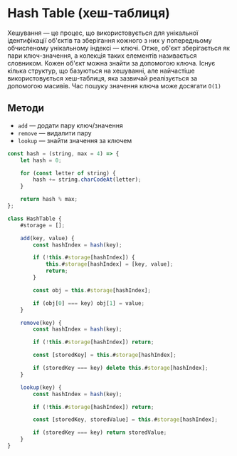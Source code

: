 # Hash Table (хеш-таблиця)

Хешування — це процес, що використовується для унікальної ідентифікації об'єктів та зберігання кожного з них у попередньому обчисленому унікальному індексі — ключі. Отже, об'єкт зберігається як пари ключ-значення, а колекція таких елементів називається словником. Кожен об'єкт можна знайти за допомогою ключа. Існує кілька структур, що базуються на хешуванні, але найчастіше використовується хеш-таблиця, яка зазвичай реалізується за допомогою масивів. Час пошуку значення ключа може досягати `O(1)`

## Методи

-   `add` — додати пару ключ/значення
-   `remove` — видалити пару
-   `lookup` — знайти значення за ключем

```js
const hash = (string, max = 4) => {
    let hash = 0;

    for (const letter of string) {
        hash += string.charCodeAt(letter);
    }

    return hash % max;
};

class HashTable {
    #storage = [];

    add(key, value) {
        const hashIndex = hash(key);

        if (!this.#storage[hashIndex]) {
            this.#storage[hashIndex] = [key, value];
            return;
        }

        const obj = this.#storage[hashIndex];

        if (obj[0] === key) obj[1] = value;
    }

    remove(key) {
        const hashIndex = hash(key);

        if (!this.#storage[hashIndex]) return;

        const [storedKey] = this.#storage[hashIndex];

        if (storedKey === key) delete this.#storage[hashIndex];
    }

    lookup(key) {
        const hashIndex = hash(key);

        if (!this.#storage[hashIndex]) return;

        const [storedKey, storedValue] = this.#storage[hashIndex];

        if (storedKey === key) return storedValue;
    }
}
```
